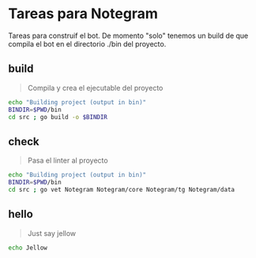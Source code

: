 # Tareas para Notegram

Tareas para construif el bot.
De momento "solo" tenemos un build de que compila el bot en el directorio ./bin del proyecto.

## build

> Compila y crea el ejecutable del proyecto

~~~sh
echo "Building project (output in bin)"
BINDIR=$PWD/bin
cd src ; go build -o $BINDIR
~~~

## check

> Pasa el linter al proyecto
~~~sh
echo "Building project (output in bin)"
BINDIR=$PWD/bin
cd src ; go vet Notegram Notegram/core Notegram/tg Notegram/data
~~~

## hello

> Just say jellow

~~~sh
echo Jellow
~~~

